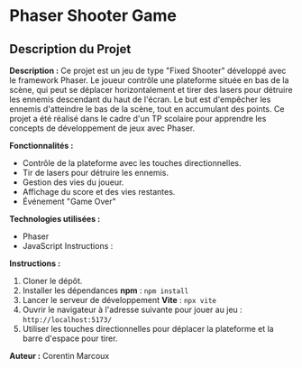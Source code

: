 # Phaser Shooter Game
## Description du Projet

**Description :**
Ce projet est un jeu de type "Fixed Shooter" développé avec le framework Phaser. Le joueur contrôle une plateforme située en bas de la scène, qui peut se déplacer horizontalement et tirer des lasers pour détruire les ennemis descendant du haut de l'écran. Le but est d'empêcher les ennemis d'atteindre le bas de la scène, tout en accumulant des points. Ce projet a été réalisé dans le cadre d'un TP scolaire pour apprendre les concepts de développement de jeux avec Phaser.

**Fonctionnalités :**
- Contrôle de la plateforme avec les touches directionnelles.
- Tir de lasers pour détruire les ennemis.
- Gestion des vies du joueur.
- Affichage du score et des vies restantes.
- Événement "Game Over" 

**Technologies utilisées :**
- Phaser 
- JavaScript
Instructions :

**Instructions :**
1. Cloner le dépôt.
2. Installer les dépendances **npm** :
   ```npm install```
3. Lancer le serveur de développement **Vite** :
    ```npx vite```
4. Ouvrir le navigateur à l'adresse suivante pour jouer au jeu :
   ```http://localhost:5173/```
5. Utiliser les touches directionnelles pour déplacer la plateforme et la barre d'espace pour tirer.

**Auteur :**
Corentin Marcoux